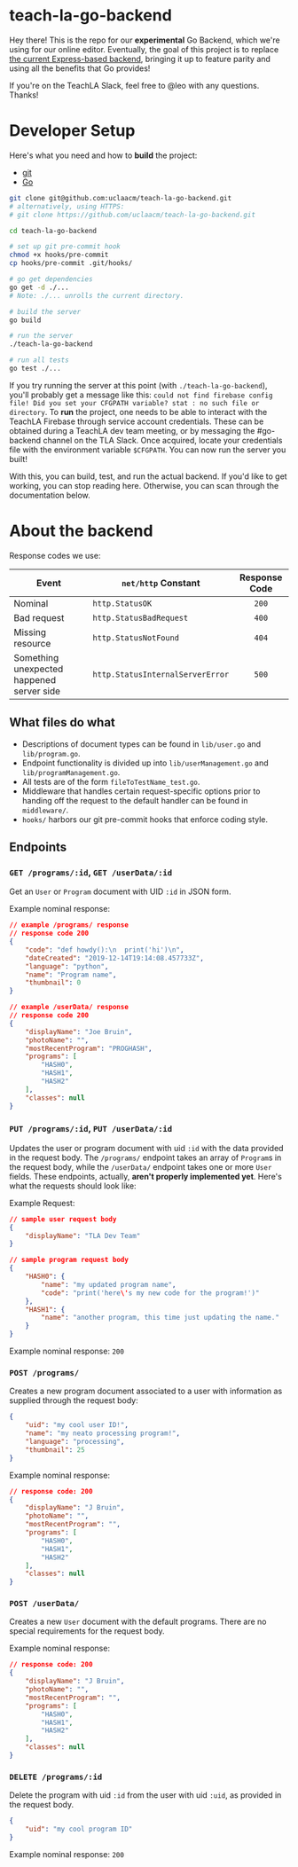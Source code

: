 # teach-la-go-backend

Hey there! This is the repo for our **experimental** Go Backend, which we're using for our online editor. Eventually, the goal of this project is to replace [the current Express-based backend](https://github.com/uclaacm/TeachLAJSBackend), bringing it up to feature parity and using all the benefits that Go provides!

If you're on the TeachLA Slack, feel free to @leo with any questions. Thanks!

# Developer Setup

Here's what you need and how to **build** the project:
* [git](https://git-scm.com/)
* [Go](https://golang.org/)

```sh
git clone git@github.com:uclaacm/teach-la-go-backend.git
# alternatively, using HTTPS:
# git clone https://github.com/uclaacm/teach-la-go-backend.git

cd teach-la-go-backend

# set up git pre-commit hook
chmod +x hooks/pre-commit
cp hooks/pre-commit .git/hooks/

# go get dependencies
go get -d ./...
# Note: ./... unrolls the current directory.

# build the server
go build

# run the server
./teach-la-go-backend

# run all tests
go test ./...
```

If you try running the server at this point (with `./teach-la-go-backend`), you'll probably get a message like this: `could not find firebase config file! Did you set your CFGPATH variable? stat : no such file or directory`. To **run** the project, one needs to be able to interact with the TeachLA Firebase through service account credentials. These can be obtained during a TeachLA dev team meeting, or by messaging the #go-backend channel on the TLA Slack. Once acquired, locate your credentials file with the environment variable `$CFGPATH`. You can now run the server you built!

With this, you can build, test, and run the actual backend. If you'd like to get working, you can stop reading here. Otherwise, you can scan through the documentation below.

# About the backend

Response codes we use:

Event | `net/http` Constant | Response Code
---|---|:-:
Nominal | `http.StatusOK` | `200`
Bad request | `http.StatusBadRequest` | `400`
Missing resource | `http.StatusNotFound` | `404`
Something unexpected happened server side | `http.StatusInternalServerError` | `500`

## What files do what
* Descriptions of document types can be found in `lib/user.go` and `lib/program.go`.
* Endpoint functionality is divided up into `lib/userManagement.go` and `lib/programManagement.go`.
* All tests are of the form `fileToTestName_test.go`.
* Middleware that handles certain request-specific options prior to handing off the request to the default handler can be found in `middleware/`.
* `hooks/` harbors our git pre-commit hooks that enforce coding style.

## Endpoints

### `GET /programs/:id`, `GET /userData/:id`

Get an `User` or `Program` document with UID `:id` in JSON form.

Example nominal response:

```json
// example /programs/ response
// response code 200
{
    "code": "def howdy():\n  print('hi')\n",
    "dateCreated": "2019-12-14T19:14:08.457733Z",
    "language": "python",
    "name": "Program name",
    "thumbnail": 0
}

// example /userData/ response
// response code 200
{
    "displayName": "Joe Bruin",
    "photoName": "",
    "mostRecentProgram": "PROGHASH",
    "programs": [
        "HASH0",
        "HASH1",
        "HASH2"
    ],
    "classes": null
}
```

### `PUT /programs/:id`, `PUT /userData/:id`

Updates the user or program document with uid `:id` with the data provided in the request body. The `/programs/` endpoint takes an array of `Program`s in the request body, while the `/userData/` endpoint takes one or more `User` fields. These endpoints, actually, **aren't properly implemented yet**. Here's what the requests should look like:

Example Request:

```json
// sample user request body
{
    "displayName": "TLA Dev Team"
}

// sample program request body
{
    "HASH0": {
        "name": "my updated program name",
        "code": "print('here\'s my new code for the program!')"
    },
    "HASH1": {
        "name": "another program, this time just updating the name."
    }
}
```

Example nominal response: `200`

### `POST /programs/`

Creates a new program document associated to a user with information as supplied through the request body:

```json
{
	"uid": "my cool user ID!",
	"name": "my neato processing program!",
	"language": "processing",
	"thumbnail": 25
}
```

Example nominal response:

```json
// response code: 200
{
    "displayName": "J Bruin",
    "photoName": "",
    "mostRecentProgram": "",
    "programs": [
        "HASH0",
        "HASH1",
        "HASH2"
    ],
    "classes": null
}
```

### `POST /userData/`

Creates a new `User` document with the default programs. There are no special requirements for the request body.

Example nominal response:

```json
// response code: 200
{
    "displayName": "J Bruin",
    "photoName": "",
    "mostRecentProgram": "",
    "programs": [
        "HASH0",
        "HASH1",
        "HASH2"
    ],
    "classes": null
}
```

### `DELETE /programs/:id`

Delete the program with uid `:id` from the user with uid `:uid`, as provided in the request body.

```json
{
    "uid": "my cool program ID"
}
```

Example nominal response: `200`